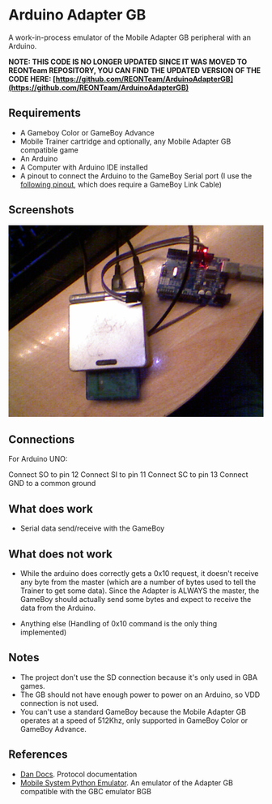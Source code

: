 # Arduino Adapter GB
A work-in-process emulator of the Mobile Adapter GB peripheral with an Arduino.

**NOTE: THIS CODE IS NO LONGER UPDATED SINCE IT WAS MOVED TO REONTeam REPOSITORY, YOU CAN FIND THE UPDATED VERSION OF THE CODE HERE: [https://github.com/REONTeam/ArduinoAdapterGB](https://github.com/REONTeam/ArduinoAdapterGB)**

## Requirements
- A Gameboy Color or GameBoy Advance
- Mobile Trainer cartridge and optionally, any Mobile Adapter GB compatible game
- An Arduino
- A Computer with Arduino IDE installed
- A pinout to connect the Arduino to the GameBoy Serial port (I use the [following pinout](https://github.com/Palmr/gb-link-cable), which does require a GameBoy Link Cable)

## Screenshots
![GBA and Arduino](picturegbarduino.png)

## Connections

For Arduino UNO:

Connect SO to pin 12
Connect SI to pin 11
Connect SC to pin 13
Connect GND to a common ground

## What does work

- Serial data send/receive with the GameBoy

## What does not work

- While the arduino does correctly gets a 0x10 request, it doesn't receive any byte from the master (which are
a number of bytes used to tell the Trainer to get some data). Since the Adapter is ALWAYS the master, the GameBoy
should actually send some bytes and expect to receive the data from the Arduino.

- Anything else (Handling of 0x10 command is the only thing implemented)

## Notes

- The project don't use the SD connection because it's only used in GBA games.
- The GB should not have enough power to power on an Arduino, so VDD connection is not used.
- You can't use a standard GameBoy because the Mobile Adapter GB operates at a speed of 512Khz, only supported in GameBoy Color or GameBoy Advance.

## References

- [Dan Docs](https://shonumi.github.io/dandocs.html#magb). Protocol documentation
- [Mobile System Python Emulator](https://github.com/Incineroar/MobileAdapterGB/blob/master/mobilesystem.py). An emulator of the Adapter GB compatible with the GBC emulator BGB
